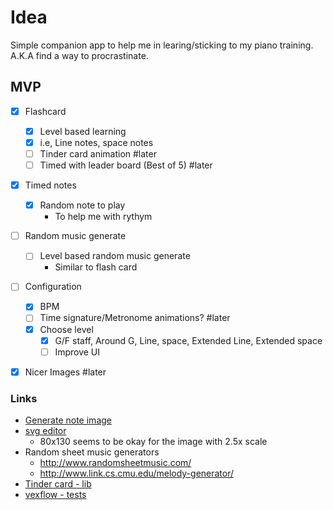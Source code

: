 # Idea

Simple companion app to help me in learing/sticking to my piano training. A.K.A find a way to procrastinate.


## MVP

- [x] Flashcard
    - [x] Level based learning
    - [x] i.e, Line notes, space notes
    - [ ] Tinder card animation #later
    - [ ] Timed with leader board (Best of 5) #later
- [x] Timed notes
    - [x] Random note to play
        - To help me with rythym
- [ ] Random music generate
    - [ ] Level based random music generate
        - Similar to flash card

- [ ] Configuration
    - [x] BPM
    - [ ] Time signature/Metronome animations? #later
    - [x] Choose level
        - [x] G/F staff, Around G, Line, space, Extended Line, Extended space
        - [ ] Improve UI
- [x] Nicer Images #later    


### Links

* [Generate note image](https://jsfiddle.net/palaniraja/hLdr3gos/4/)
* [svg editor](http://editor.method.ac/)
    * 80x130 seems to be okay for the image with 2.5x scale
* Random sheet music generators
    * http://www.randomsheetmusic.com/
    * http://www.link.cs.cmu.edu/melody-generator/
* [Tinder card - lib](https://github.com/meteor-factory/react-native-tinder-swipe-cards)
* [vexflow - tests](http://www.vexflow.com/tests/)